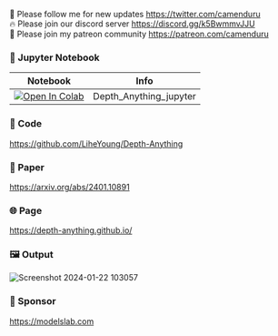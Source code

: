 🐣 Please follow me for new updates https://twitter.com/camenduru <br />
🔥 Please join our discord server https://discord.gg/k5BwmmvJJU <br />
🥳 Please join my patreon community https://patreon.com/camenduru <br />

### 🍊 Jupyter Notebook

| Notebook | Info
| --- | --- |
[![Open In Colab](https://colab.research.google.com/assets/colab-badge.svg)](https://colab.research.google.com/github/camenduru/Depth-Anything-jupyter/blob/main/Depth_Anything_jupyter.ipynb) | Depth_Anything_jupyter

### 🧬 Code
https://github.com/LiheYoung/Depth-Anything

### 📄 Paper
https://arxiv.org/abs/2401.10891

### 🌐 Page
https://depth-anything.github.io/

### 🖼 Output
![Screenshot 2024-01-22 103057](https://github.com/camenduru/Depth-Anything-jupyter/assets/54370274/d9483949-5a80-4b7e-bac3-48f548770b12)

### 🏢 Sponsor
https://modelslab.com
